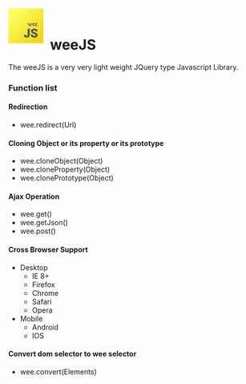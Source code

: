 <img align="left" height="70" src="weeJS.png" alt="weeJS"/>
<br>

# &nbsp; weeJS
The weeJS is a very very light weight JQuery type Javascript Library.

### Function list

#### Redirection
- wee.redirect(Url)

#### Cloning Object or its property or its prototype
- wee.cloneObject(Object)
- wee.cloneProperty(Object)
- wee.clonePrototype(Object)

#### Ajax Operation
- wee.get()
- wee.getJson()
- wee.post()
#### Cross Browser Support
- Desktop
    - IE 8+
    - Firefox
    - Chrome
    - Safari
    - Opera
- Mobile
    - Android
    - IOS
#### Convert dom selector to wee selector
- wee.convert(Elements)
